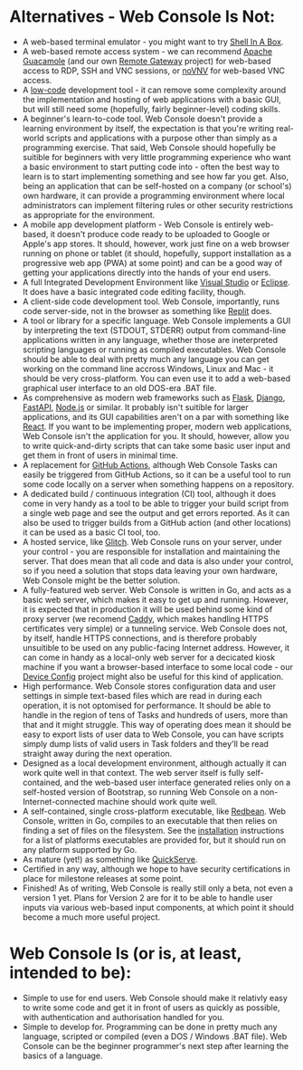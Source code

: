 # Alternatives - Web Console Is Not:

- A web-based terminal emulator - you might want to try [Shell In A Box](https://github.com/shellinabox/shellinabox).
- A web-based remote access system - we can recommend [Apache Guacamole](https://guacamole.apache.org/) (and our own [Remote Gateway](https://github.com/dhicks6345789/remote-gateway) project) for web-based access to RDP, SSH and VNC sessions, or [noVNV](https://novnc.com/info.html) for web-based VNC access.
- A [low-code](https://en.wikipedia.org/wiki/Low-code_development_platform) development tool - it can remove some complexity around the implementation and hosting of web applications with a basic GUI, but will still need some (hopefully, fairly beginner-level) coding skills.
- A beginner's learn-to-code tool. Web Console doesn't provide a learning environment by itself, the expectation is that you're writing real-world scripts and applications with a purpose other than simply as a programming exercise. That said, Web Console should hopefully be suitible for beginners with very little programming experience who want a basic environment to start putting code into - often the best way to learn is to start implementing something and see how far you get. Also, being an application that can be self-hosted on a company (or school's) own hardware, it can provide a programming environment where local administrators can implement filtering rules or other security restrictions as appropriate for the environment.
- A mobile app development platform - Web Console is entirely web-based, it doesn't produce code ready to be uploaded to Google or Apple's app stores. It should, however, work just fine on a web browser running on phone or tablet (it should, hopefully, support installation as a progressive web app (PWA) at some point) and can be a good way of getting your applications directly into the hands of your end users.
- A full Integrated Development Environment like [Visual Studio](https://visualstudio.microsoft.com/) or [Eclipse](https://www.eclipse.org/). It does have a basic integrated code editing facility, though.
- A client-side code development tool. Web Console, importantly, runs code server-side, not in the browser as something like [Replit](https://replit.com/) does.
- A tool or library for a specific language. Web Console implements a GUI by interpreting the text (STDOUT, STDERR) output from command-line applications written in any language, whether those are ineterpreted scripting languages or running as compiled executables. Web Console should be able to deal with pretty much any language you can get working on the command line accross Windows, Linux and Mac - it should be very cross-platform. You can even use it to add a web-based graphical user interface to an old DOS-era .BAT file.
- As comprehensive as modern web frameworks such as [Flask](https://flask.palletsprojects.com/), [Django](https://www.djangoproject.com/), [FastAPI](https://fastapi.tiangolo.com/), [Node.js](https://nodejs.org/en/) or similar. It probably isn't suitible for larger applications, and its GUI capabilities aren't on a par with something like [React](https://reactjs.org/). If you want to be implementing proper, modern web applications, Web Console isn't the application for you. It should, however, allow you to write quick-and-dirty scripts that can take some basic user input and get them in front of users in minimal time.
- A replacement for [GitHub Actions](https://github.com/features/actions), although Web Console Tasks can easily be triggered from GitHub Actions, so it can be a useful tool to run some code locally on a server when something happens on a repository.
- A dedicated build / continuous integration (CI) tool, although it does come in very handy as a tool to be able to trigger your build script from a single web page and see the output and get errors reported. As it can also be used to trigger builds from a GitHub action (and other locations) it can be used as a basic CI tool, too.
- A hosted service, like [Glitch](https://glitch.com/). Web Console runs on your server, under your control - you are responsible for installation and maintaining the server. That does mean that all code and data is also under your control, so if you need a solution that stops data leaving your own hardware, Web Console might be the better solution.
- A fully-featured web server. Web Console is written in Go, and acts as a basic web server, which makes it easy to get up and running. However, it is expected that in production it will be used behind some kind of proxy server (we recomend [Caddy](https://caddyserver.com/), which makes handling HTTPS certificates very simple) or a tunneling service. Web Console does not, by itself, handle HTTPS connections, and is therefore probably unsuitible to be used on any public-facing Internet address. However, it can come in handy as a local-only web server for a decicated kiosk machine if you want a browser-based interface to some local code - our [Device Config](https://github.com/dhicks6345789/device-config) project might also be useful for this kind of application.
- High performance. Web Console stores configuration data and user settings in simple text-based files which are read in during each operation, it is not optomised for performance. It should be able to handle in the region of tens of Tasks and hundreds of users, more than that and it might struggle. This way of operating does mean it should be easy to export lists of user data to Web Console, you can have scripts simply dump lists of valid users in Task folders and they'll be read straight away during the next operation.
- Designed as a local development environment, although actually it can work quite well in that context. The web server itself is fully self-contained, and the web-based user interface generated relies only on a self-hosted version of Bootstrap, so running Web Console on a non-Internet-connected machine should work quite well.
- A self-contained, single cross-platform executable, like [Redbean](https://redbean.dev/). Web Console, written in Go, compiles to an executable that then relies on finding a set of files on the filesystem. See the [installation](INSTALLATION.md) instructions for a list of platforms executables are provided for, but it should run on any platform supported by Go.
- As mature (yet!) as something like [QuickServe](https://github.com/jstrieb/quickserv).
- Certified in any way, although we hope to have security certifications in place for milestone releases at some point.
- Finished! As of writing, Web Console is really still only a beta, not even a version 1 yet. Plans for Version 2 are for it to be able to handle user inputs via various web-based input components, at which point it should become a much more useful project.

# Web Console Is (or is, at least, intended to be):

- Simple to use for end users. Web Console should make it relativly easy to write some code and get it in front of users as quickly as possible, with authentication and authorisation handled for you.
- Simple to develop for. Programming can be done in pretty much any language, scripted or compiled (even a DOS / Windows .BAT file). Web Console can be the beginner programmer's next step after learning the basics of a language.
